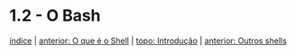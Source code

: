 # 1.2 - O Bash

[índice](../index.md) | [anterior: O que é o Shell](o_que_e_o_shell.md) | [topo: Introdução](1-introducao.md) | [anterior: Outros shells](outros_shells.md)

